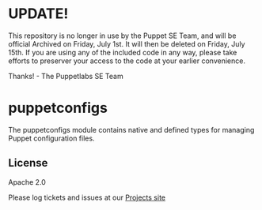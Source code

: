 # UPDATE!

This repository is no longer in use by the Puppet SE Team, and will be official Archived on Friday, July 1st. It will then be deleted on Friday, July 15th. If you are using any of the included code in any way, please take efforts to preserver your access to the code at your earlier convenience.

Thanks!  - The Puppetlabs SE Team

puppetconfigs
=============

The puppetconfigs module contains native and defined types for managing Puppet
configuration files.

License
-------

Apache 2.0

Please log tickets and issues at our
[Projects site](http://github.com/puppetlabs-seteam/puppet-module-puppetconfigs)
